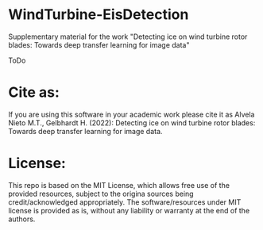 # WindTurbine-EisDetection
Supplementary material for the work "Detecting ice on wind turbine rotor blades: Towards deep transfer learning for image data"

ToDo

# Cite as:

If you are using this software in your academic work please cite it as Alvela Nieto M.T., Gelbhardt H. (2022): Detecting ice on wind turbine rotor blades: Towards deep transfer learning for image data.

# License:

This repo is based on the MIT License, which allows free use of the provided resources, subject to the origina sources being credit/acknowledged appropriately. The software/resources under MIT license is provided as is, without any liability or warranty at the end of the authors.
